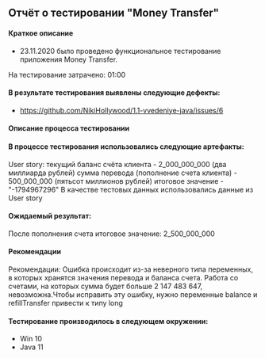 ## Отчёт о тестировании "Money Transfer"

#### Краткое описание

* 23.11.2020 было проведено функциональное тестирование приложения Money Transfer.

На тестирование затрачено: 01:00 

#### В результате тестирования выявлены следующие дефекты:
* https://github.com/NikiHollywood/1.1-vvedeniye-java/issues/6 

#### Описание процесса тестировании

#### В процессе тестирования использовались следующие артефакты:
 User story:
 текущий баланс счёта клиента - 2_000_000_000 (два миллиарда рублей)
 сумма перевода (пополнение счета клиента) - 500_000_000 (пятьсот миллионов рублей)
 итоговое значение - "-1794967296"
 В качестве тестовых данных использовались данные из User story
   
#### Ожидаемый результат: 
После пополнения счета итоговое значение: 2_500_000_000 
#### Рекомендации
Рекомендации:
Ошибка происходит из-за неверного типа переменных, в которых хранятся значения перевода и баланса счета. 
Работа со счетами, на которых сумма будет больше 2 147 483 647, невозможна.Чтобы исправить эту ошибку, нужно 
переменные balance и refillTransfer привести к типу long
#### Тестирование производилось в следующем окружении:
* Win 10
* Java 11
